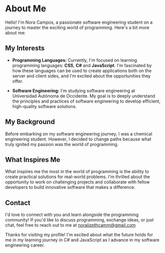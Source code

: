 # About Me

Hello! I'm Nora Campos, a passionate software engineering student on a journey to master the exciting world of programming. Here's a bit more about me:

## My Interests

- **Programming Languages:** Currently, I'm focused on learning programming languages: **CSS**, **C#** and **JavaScript**. I'm fascinated by how these languages can be used to create applications both on the server and client sides, and I'm excited about the opportunities they offer.

- **Software Engineering:** I'm studying software engineering at Universidad Autónoma de Occidente. My goal is to deeply understand the principles and practices of software engineering to develop efficient, high-quality software solutions.

## My Background

Before embarking on my software engineering journey, I was a chemical engineering student. However, I decided to change paths because what truly ignited my passion was the world of programming. 

## What Inspires Me

What inspires me the most in the world of programming is the ability to create practical solutions for real-world problems. I'm thrilled about the opportunity to work on challenging projects and collaborate with fellow developers to build innovative software that makes a difference.

## Contact

I'd love to connect with you and learn alongside the programming community! If you'd like to discuss programming, exchange ideas, or just chat, feel free to reach out to me at noralizethcamm@gmail.com

Thanks for visiting my profile! I'm excited about what the future holds for me in my learning journey in C# and JavaScript as I advance in my software engineering career.


